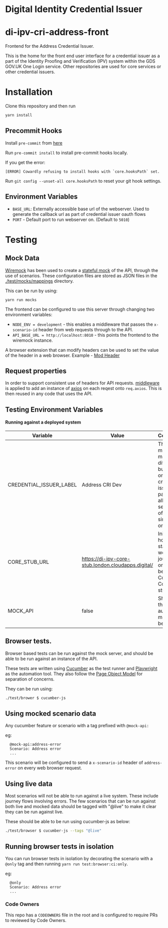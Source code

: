 # Digital Identity Credential Issuer

# di-ipv-cri-address-front

Frontend for the Address Credential Issuer.

This is the home for the front end user interface for a credential issuer as a part of the Identity Proofing and Verification (IPV) system within the GDS GOV.UK One Login service. Other repositories are used for core services or other credential issuers.

# Installation

Clone this repository and then run

```bash
yarn install
```

## Precommit Hooks

Install `pre-commit` from [here](https://pre-commit.com/)

Run `pre-commit install` to install pre-commit hooks locally.

If you get the error:

```
[ERROR] Cowardly refusing to install hooks with `core.hooksPath` set.
```

Run `git config --unset-all core.hooksPath` to reset your git hook settings.

## Environment Variables

- `BASE_URL`: Externally accessible base url of the webserver. Used to generate the callback url as part of credential issuer oauth flows
- `PORT` - Default port to run webserver on. (Default to `5010`)

# Testing

## Mock Data

[Wiremock](https://wiremock.org) has been used to create a [stateful mock](https://wiremock.org/docs/stateful-behaviour/) of the API, through the use of scenarios.
These configuration files are stored as JSON files in the [./test/mocks/mappings](./test/mocks/mappings) directory.

This can be run by using:

`yarn run mocks`

The frontend can be configured to use this server through changing two environment variables:

- `NODE_ENV = development` - this enables a middleware that passes the `x-scenario-id` header from web requests through to the API.
- `API_BASE_URL = http://localhost:8010` - this points the frontend to the wiremock instance.

A browser extension that can modify headers can be used to set the value of the header in a web browser. Example - [Mod Header](https://modheader.com)

## Request properties

In order to support consistent use of headers for API requests. [middleware](./src/lib/axios.js) is applied to add an instance of [axios](https://axios-http.com/) on each reqest onto `req.axios`. This is then reused in any code that uses the API.

## Testing Environment Variables

#### Running against a deployed system

| Variable                | Value                                              | Comment                                                                                                    |
| ----------------------- | -------------------------------------------------- | ---------------------------------------------------------------------------------------------------------- |
| CREDENTIAL_ISSUER_LABEL | Address CRI Dev                                    | There might be many different buttons on the credential issuer page, this allows selection of a single one |
| CORE_STUB_URL           | https://di-ipv-core-stub.london.cloudapps.digital/ | Initial host to start the web journey on. Will be either Core or a Core stub.                              |
| MOCK_API                | false                                              | Should the automatic mocking be used                                                                       |

## Browser tests.

Browser based tests can be run against the mock server, and should be able to be run against an instance of the API.

These tests are written using [Cucumber](https://cucumber.io/docs/installation/javascript/) as the test runner and [Playwright](https://playwright.dev/) as the automation tool. They also follow the [Page Object Model](https://playwright.dev/docs/test-pom) for separation of concerns.

They can be run using:

```sh
./test/brower $ cucumber-js
```

## Using mocked scenario data

Any cucumber feature or scenario with a tag prefixed with `@mock-api:`

eg:

```
  @mock-api:address-error
  Scenario: Address error
  ...
```

This scenario will be configured to send a `x-scenario-id` header of `address-error` on every web browser request.

## Using live data

Most scenarios will not be able to run against a live system. These include journey flows involving errors. The few scenarios that can be run against both live and mocked data should be tagged with "@live" to make it clear they can be run against live.

These should be able to be run using cucumber-js as below:

```sh
./test/browser $ cucumber-js --tags "@live"
```

## Running browser tests in isolation

You can run browser tests in isolation by decorating the scenario with a `@only` tag and then running `yarn run test:browser:ci:only`.

eg:

```
  @only
  Scenario: Address error
  ...
```

### Code Owners

This repo has a `CODEOWNERS` file in the root and is configured to require PRs to reviewed by Code Owners.
